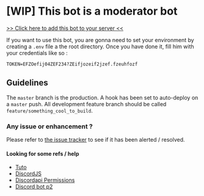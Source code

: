 # [WIP] This bot is a moderator bot
[>> Click here to add this bot to your server <<](https://discordapp.com/oauth2/authorize?client_id=283167523782787072&scope=bot&permissions=2146958591)

If you want to use this bot, you are gonna need to set your environment by creating a `.env` file a the root directory. Once you have done it, fill him with your credentials like so :
```.env
TOKEN=EFZOefij04ZEF234?ZEifjozeif2jzef.fzeuhfozf
```

## Guidelines
The `master` branch is the production. A hook has been set to auto-deploy on a `master` push. All development feature branch should be called `feature/something_cool_to_build`.

### Any issue or enhancement ?
Please refer to [the issue tracker](https://github.com/Ugarz/harrybotteur/issues) to see if it has been alerted / resolved.

#### Looking for some refs / help
- [Tuto](https://youtu.be/errnVwm_3mI)
- [DiscordJS](https://discord.js.org/#/docs/main/stable/general/welcome)
- [Discordapi Permissions](https://discordapi.com/permissions.html)
- [Discord bot p2](https://www.youtube.com/watch?v=dNKWTyhbE1w&list=PLVBD9pLCy6oogSgJuUQzE-99_-voOdSng&index=2)

